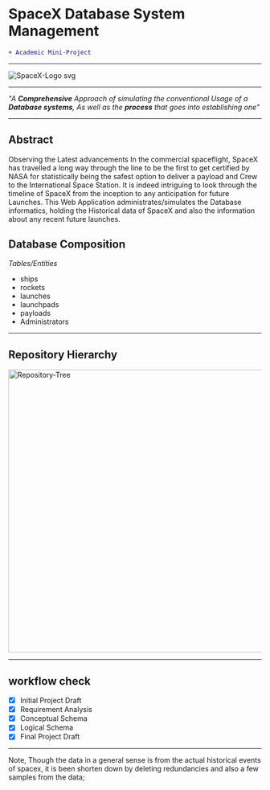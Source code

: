 # SpaceX Database System Management
 
```diff
+ Academic Mini-Project
```
***

![SpaceX-Logo svg](https://user-images.githubusercontent.com/45916202/99220154-1c9d8e80-2804-11eb-866a-1ec378d4eab5.png)

*** 

_"A **Comprehensive** Approach of simulating the conventional Usage of a **Database systems**, As well as the **process** that goes into establishing one"_

*** 

## Abstract

Observing the Latest advancements In the commercial spaceflight, SpaceX has travelled a long way through the line to be the first to get certified by NASA for statistically being the safest option to deliver a payload and Crew to the International Space Station. It is indeed intriguing to look through the timeline of SpaceX from the inception to any anticipation for future Launches. This Web Application administrates/simulates the Database informatics, holding the Historical data of SpaceX and also the information about any recent future launches.

## Database Composition 

*Tables/Entities*
- ships 
- rockets  
- launches 
- launchpads 
- payloads 
- Administrators

*** 
## Repository Hierarchy

<img width="563" alt="Repository-Tree" src="https://user-images.githubusercontent.com/45916202/99931229-c1c2e480-2d79-11eb-940e-9de1a70f8670.png">

***

## workflow check

- [x] Initial Project Draft
- [x] Requirement Analysis
- [x] Conceptual Schema
- [x] Logical Schema
- [x] Final Project Draft

***

Note, Though the data in a general sense is from the actual historical events of spacex, it is been shorten down by deleting redundancies and also a few samples from the data; 
